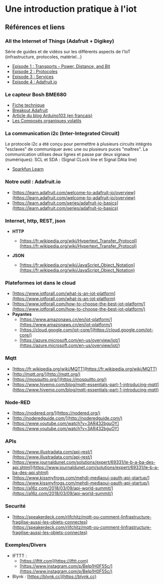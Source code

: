 # Une introduction pratique à l'iot


## **Références et liens**

### All the Internet of Things (Adafruit + Digikey)
Série de guides et de vidéos sur les différents aspects de l'IoT (infrastructure, protocoles, matériel...)


* [Episode 1 : Transports - Power, Distance, and Bit](https://learn.adafruit.com/alltheiot-transports)
* [Episode 2 : Protocoles](https://learn.adafruit.com/alltheiot-protocols)
* [Episode 3 : Services](https://www.youtube.com/watch?v=29iR-AzbNSA)
* [Episode 4 : Adafruit.io](https://www.youtube.com/watch?v=yRqazWCtSgI)

### Le capteur Bosh BME680

* [Fiche technique](https://cdn-shop.adafruit.com/product-files/3660/BME680.pdf)
* [Breakout Adafruit](https://learn.adafruit.com/adafruit-bme680-humidity-temperature-barometic-pressure-voc-gas)
* [Article du blog Arduino103 (en français)](https://arduino103.blogspot.com/2018/03/le-bme680-senseur-environnemental.html)
* [Les Composés organiques volatils](https://fr.wikipedia.org/wiki/Compos%C3%A9_organique_volatil)

### La communication i2c (Inter-Integrated Circuit)

Le protocole i2c a été conçu pour permetttre à plusieurs circuits intégrés "esclaves" de communiquer avec une ou plusieurs puces "maîtres".
La communication utilises deux lignes et passe par deux signaux (numériques): SCL et SDA : (Signal CLock line et Signal DAta line)

* [Sparkfun Learn](https://learn.sparkfun.com/tutorials/i2c/all)

### Notre outil : **Adafruit.io**

*   [https://learn.adafruit.com/welcome-to-adafruit-io/overview](https://learn.adafruit.com/welcome-to-adafruit-io/overview)
*   [https://learn.adafruit.com/series/adafruit-io-basics](https://learn.adafruit.com/series/adafruit-io-basics) 



### **Internet, http, REST, json**


- **HTTP**
  *   [https://fr.wikipedia.org/wiki/Hypertext_Transfer_Protocol](https://fr.wikipedia.org/wiki/Hypertext_Transfer_Protocol)

- **JSON**
  *   [https://fr.wikipedia.org/wiki/JavaScript_Object_Notation](https://fr.wikipedia.org/wiki/JavaScript_Object_Notation) 

### **Plateformes iot dans le cloud**

*   [https://www.iotforall.com/what-is-an-iot-platform](https://www.iotforall.com/what-is-an-iot-platform) 
*   [https://www.iotforall.com/how-to-choose-the-best-iot-platform/](https://www.iotforall.com/how-to-choose-the-best-iot-platform/)
*   **Payantes**
    *   [https://www.amazonaws.cn/en/iot-platform/](https://www.amazonaws.cn/en/iot-platform/)
    *   [https://cloud.google.com/iot-core/](https://cloud.google.com/iot-core/) 
    *   [https://azure.microsoft.com/en-us/overview/iot/](https://azure.microsoft.com/en-us/overview/iot/) 

    		
### **Mqtt**
*   [https://fr.wikipedia.org/wiki/MQTT](https://fr.wikipedia.org/wiki/MQTT) 
*   [http://mqtt.org/](http://mqtt.org/)
*   [https://mosquitto.org/](https://mosquitto.org/)
*   [https://www.hivemq.com/blog/mqtt-essentials-part-1-introducing-mqtt](https://www.hivemq.com/blog/mqtt-essentials-part-1-introducing-mqtt) 

### **Node-RED**
*   [https://nodered.org/](https://nodered.org/) 
*   [http://noderedguide.com/](http://noderedguide.com/) 
*   [https://www.youtube.com/watch?v=3AR432bguOY](https://www.youtube.com/watch?v=3AR432bguOY) 

### **APIs**
*   [https://www.illustradata.com/api-rest/](https://www.illustradata.com/api-rest/)
*   [https://www.journaldunet.com/solutions/expert/69331/le-b-a-ba-des-api.shtml](https://www.journaldunet.com/solutions/expert/69331/le-b-a-ba-des-api.shtml)
*   [https://www.kissmyfrogs.com/mehdi-medjaoui-oauth-api-startup/](https://www.kissmyfrogs.com/mehdi-medjaoui-oauth-api-startup/) 
*   [https://a16z.com/2018/03/09/api-world-summit/](https://a16z.com/2018/03/09/api-world-summit/) 

### **Securité**
*   [https://speakerdeck.com/rlifchitz/mqtt-ou-comment-linfrastructure-fragilise-aussi-les-objets-connectes](https://speakerdeck.com/rlifchitz/mqtt-ou-comment-linfrastructure-fragilise-aussi-les-objets-connectes) 

### **Exemples/Divers**
*   IFTTT :
    *   [https://ifttt.com](https://ifttt.com) 
    *   [https://www.instagram.com/p/BeIp1H0F55c/](https://www.instagram.com/p/BeIp1H0F55c/) 
*   Blynk : [https://blynk.cc](https://blynk.cc) 

<!-- Docs to Markdown version 1.0β15 -->

